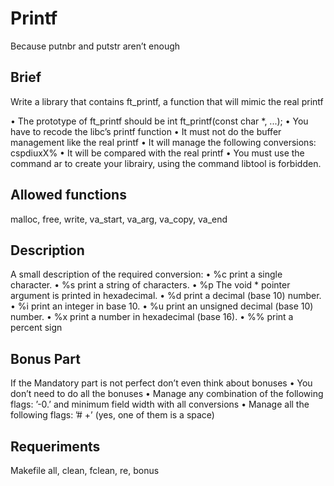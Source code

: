 # Printf
Because putnbr and putstr aren’t enough

## Brief
Write a library that contains ft_printf, a function
that will mimic the real printf

• The prototype of ft_printf should be int ft_printf(const char *, ...);
• You have to recode the libc’s printf function
• It must not do the buffer management like the real printf
• It will manage the following conversions: cspdiuxX%
• It will be compared with the real printf
• You must use the command ar to create your librairy, using the command libtool
is forbidden.

## Allowed functions
malloc, free, write, va_start, va_arg, va_copy, va_end

## Description

A small description of the required conversion:
• %c print a single character.
• %s print a string of characters.
• %p The void * pointer argument is printed in hexadecimal.
• %d print a decimal (base 10) number.
• %i print an integer in base 10.
• %u print an unsigned decimal (base 10) number.
• %x print a number in hexadecimal (base 16).
• %% print a percent sign

## Bonus Part

If the Mandatory part is not perfect don’t even think about bonuses
• You don’t need to do all the bonuses
• Manage any combination of the following flags: ’-0.’ and minimum field width
with all conversions
• Manage all the following flags: ’# +’ (yes, one of them is a space)

## Requeriments
Makefile all, clean, fclean, re, bonus
